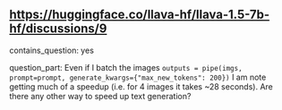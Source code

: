 ## https://huggingface.co/llava-hf/llava-1.5-7b-hf/discussions/9

contains_question: yes

question_part: Even if I batch the images `outputs = pipe(imgs, prompt=prompt, generate_kwargs={"max_new_tokens": 200})` I am note getting much of a speedup (i.e. for 4 images it takes ~28 seconds). Are there any other way to speed up text generation?